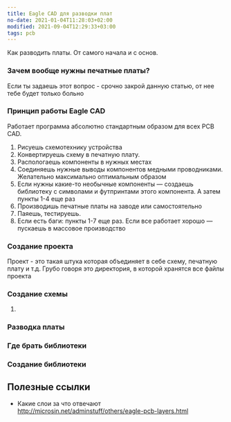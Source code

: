 ```yaml
---
title: Eagle CAD для разводки плат
no-date: 2021-01-04T11:28:03+02:00
modified: 2021-09-04T12:29:33+03:00
tags: pcb
---
```


Как разводить платы. От самого начала и с основ.

### Зачем вообще нужны печатные платы?
Если ты задаешь этот вопрос - срочно закрой данную статью, от нее тебе будет только больно

### Принцип работы Eagle CAD
Работает программа абсолютно стандартным образом для всех PCB CAD. 
1) Рисуешь схемотехнику устройства
2) Конвертируешь схему в печатную плату. 
3) Распологаешь компоненты в нужных местах
4) Соединяешь нужные выводы компонентов медными проводниками. Желательно максимально оптимальным образом
5) Если нужны какие-то необычные компоненты — создаешь библиотеку с символами и футпринтами этого компонента. А затем пункты 1-4 еще раз
6) Производишь печатные платы на заводе или самостоятельно 
7) Паяешь, тестируешь.
8) Если есть баги: пункты 1-7 еще раз. Если все работает  хорошо — пускаешь в массовое производство

### Создание проекта
Проект - это такая штука которая объединяет в себе схему, печатную плату и т.д. Грубо говоря это директория, в которой хранятся все файлы проекта

### Создание схемы
1. 

### Разводка платы


### Где брать библиотеки

### Создание библиотеки


## Полезные ссылки 
- Какие слои за что отвечают <http://microsin.net/adminstuff/others/eagle-pcb-layers.html>
